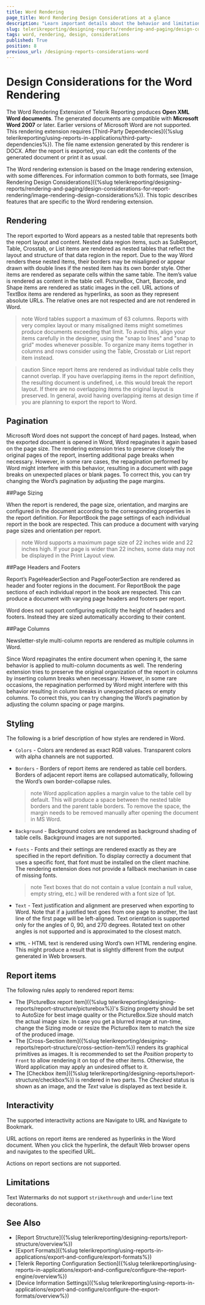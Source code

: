 ```yaml
---
title: Word Rendering
page_title: Word Rendering Design Considerations at a glance
description: "Learn important details about the behavior and limitations of the Word rendering format, that need to be taken into account when designing a report with Word rendering in mind."
slug: telerikreporting/designing-reports/rendering-and-paging/design-considerations-for-report-rendering/word-rendering-design-considerations
tags: word, rendering, design, considerations
published: True
position: 8
previous_url: /designing-reports-considerations-word
---
```


# Design Considerations for the Word Rendering

The Word Rendering Extension of Telerik Reporting produces __Open XML Word documents__. The generated documents are compatible with __Microsoft Word 2007__ or later. Earlier versions of Microsoft Word are not supported. This rendering extension requires [Third-Party Dependencies]({%slug telerikreporting/using-reports-in-applications/third-party-dependencies%}). The file name extension generated by this renderer is DOCX. After the report is exported, you can edit the contents of the generated document or print it as usual.

The Word rendering extension is based on the Image rendering extension, with some differences. For information common to both formats, see [Image Rendering Design Considerations]({%slug telerikreporting/designing-reports/rendering-and-paging/design-considerations-for-report-rendering/image-rendering-design-considerations%}). This topic describes features that are specific to the Word rendering extension.

## Rendering

The report exported to Word appears as a nested table that represents both the report layout and content. Nested data region items, such as SubReport, Table, Crosstab, or List items are rendered as nested tables that reflect the layout and structure of that data region in the report. Due to the way Word renders these nested items, their borders may be misaligned or appear drawn with double lines if the nested item has its own border style. Other items are rendered as separate cells within the same table. The item’s value is rendered as content in the table cell. PictureBox, Chart, Barcode, and Shape items are rendered as static images in the cell. URL actions of TextBox items are rendered as hyperlinks, as soon as they represent absolute URLs. The relative ones are not respected and are not rendered in Word.

>note Word tables support a maximum of 63 columns. Reports with very complex layout or many misaligned items might sometimes produce documents exceeding that limit. To avoid this, align your items carefully in the designer, using the "snap to lines" and "snap to grid" modes whenever possible. To organize many items together in columns and rows consider using the Table, Crosstab or List report item instead.

>caution Since report items are rendered as individual table cells they cannot overlap. If you have overlapping items in the report definition, the resulting document is undefined, i.e. this would break the report layout. If there are no overlapping items the original layout is preserved. In general, avoid having overlapping items at design time if you are planning to export the report to Word.

## Pagination

Microsoft Word does not support the concept of hard pages. Instead, when the exported document is opened in Word, Word repaginates it again based on the page size. The rendering extension tries to preserve closely the original pages of the report, inserting additional page breaks when necessary. However, in some rare cases, the repagination performed by Word might interfere with this behavior, resulting in a document with page breaks on unexpected places or blank pages. To correct this, you can try changing the Word’s pagination by adjusting the page margins.

##Page Sizing

When the report is rendered, the page size, orientation, and margins are configured in the document according to the corresponding properties in the report definition. For ReportBook the page settings of each individual report in the book are respected. This can produce a document with varying page sizes and orientation per report.

>note Word supports a maximum page size of 22 inches wide and 22 inches high. If your page is wider than 22 inches, some data may not be displayed in the Print Layout view.

##Page Headers and Footers

Report’s PageHeaderSection and PageFooterSection are rendered as header and footer regions in the document. For ReportBook the page sections of each individual report in the book are respected. This can produce a document with varying page headers and footers per report.

Word does not support configuring explicitly the height of headers and footers. Instead they are sized automatically according to their content.

##Page Columns

Newsletter-style multi-column reports are rendered as multiple columns in Word.

Since Word repaginates the entire document when opening it, the same behavior is applied to multi-column documents as well. The rendering extension tries to preserve the original organization of the report in columns by inserting column breaks when necessary. However, in some rare occasions, the repagination performed by Word might interfere with this behavior resulting in column breaks in unexpected places or empty columns. To correct this, you can try changing the Word’s pagination by adjusting the column spacing or page margins.

## Styling

The following is a brief description of how styles are rendered in Word.

* `Colors` - Colors are rendered as exact RGB values. Transparent colors with alpha channels are not supported.
* `Borders` - Borders of report items are rendered as table cell borders. Borders of adjacent report items are collapsed automatically, following the Word’s own border-collapse rules.

	>note Word application applies a margin value to the table cell by default. This will produce a space between the nested table borders and the parent table borders. To remove the space, the margin needs to be removed manually after opening the document in MS Word.

* `Background` - Background colors are rendered as background shading of table cells. Background images are not supported.
* `Fonts` - Fonts and their settings are rendered exactly as they are specified in the report definition. To display correctly a document that uses a specific font, that font must be installed on the client machine. The rendering extension does not provide a fallback mechanism in case of missing fonts.

	>note Text boxes that do not contain a value (contain a null value, empty string, etc.) will be rendered with a font size of 1pt.

* `Text` - Text justification and alignment are preserved when exporting to Word. Note that if a justified text goes from one page to another, the last line of the first page will be left-aligned. Text orientation is supported only for the angles of 0, 90, and 270 degrees. Rotated text on other angles is not supported and is approximated to the closest match.
* `HTML` - HTML text is rendered using Word’s own HTML rendering engine. This might produce a result that is slightly different from the output generated in Web browsers.

## Report items

The following rules apply to rendered report items:

* The [PictureBox report item]({%slug telerikreporting/designing-reports/report-structure/picturebox%})'s Sizing property should be set to AutoSize for best image quality or the PictureBox.Size should match the actual image size. In case you get a blurred image at run-time, change the Sizing mode or resize the PictureBox item to match the size of the produced image.
* The [Cross-Section item]({%slug telerikreporting/designing-reports/report-structure/cross-section-item%}) renders its graphical primitives as images. It is recommended to set the *Position* property to `Front` to allow rendering it on top of the other items. Otherwise, the Word application may apply an undesired offset to it.
* The [Checkbox item]({%slug telerikreporting/designing-reports/report-structure/checkbox%}) is rendered in two parts. The _Checked_ status is shown as an image, and the _Text_ value is displayed as text beside it.

## Interactivity

The supported interactivity actions are Navigate to URL and Navigate to Bookmark.

URL actions on report items are rendered as hyperlinks in the Word document. When you click the hyperlink, the default Web browser opens and navigates to the specified URL.

Actions on report sections are not supported.

## Limitations

Text Watermarks do not support `strikethrough` and `underline` text decorations.

## See Also

* [Report Structure]({%slug telerikreporting/designing-reports/report-structure/overview%})
* [Export Formats]({%slug telerikreporting/using-reports-in-applications/export-and-configure/export-formats%})
* [Telerik Reporting Configuration Section]({%slug telerikreporting/using-reports-in-applications/export-and-configure/configure-the-report-engine/overview%})
* [Device Information Settings]({%slug telerikreporting/using-reports-in-applications/export-and-configure/configure-the-export-formats/overview%})
